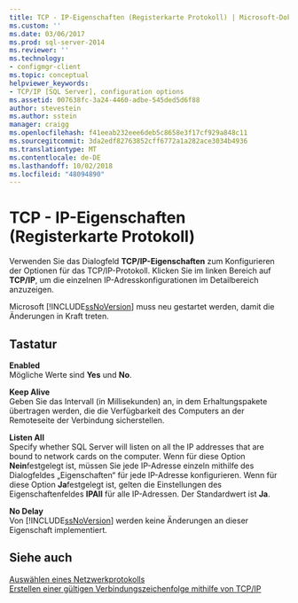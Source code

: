 ```yaml
---
title: TCP - IP-Eigenschaften (Registerkarte Protokoll) | Microsoft-Dokumentation
ms.custom: ''
ms.date: 03/06/2017
ms.prod: sql-server-2014
ms.reviewer: ''
ms.technology:
- configmgr-client
ms.topic: conceptual
helpviewer_keywords:
- TCP/IP [SQL Server], configuration options
ms.assetid: 007638fc-3a24-4460-adbe-545ded5d6f88
author: stevestein
ms.author: sstein
manager: craigg
ms.openlocfilehash: f41eeab232eee6deb5c8658e3f17cf929a848c11
ms.sourcegitcommit: 3da2edf82763852cff6772a1a282ace3034b4936
ms.translationtype: MT
ms.contentlocale: de-DE
ms.lasthandoff: 10/02/2018
ms.locfileid: "48094890"
---
```

# <a name="tcp---ip-properties-protocols-tab"></a>TCP - IP-Eigenschaften (Registerkarte Protokoll)
  Verwenden Sie das Dialogfeld **TCP/IP-Eigenschaften** zum Konfigurieren der Optionen für das TCP/IP-Protokoll. Klicken Sie im linken Bereich auf **TCP/IP**, um die einzelnen IP-Adresskonfigurationen im Detailbereich anzuzeigen.  
  
 Microsoft [!INCLUDE[ssNoVersion](../../includes/ssnoversion-md.md)] muss neu gestartet werden, damit die Änderungen in Kraft treten.  
  
## <a name="options"></a>Tastatur  
 **Enabled**  
 Mögliche Werte sind **Yes** und **No**.  
  
 **Keep Alive**  
 Geben Sie das Intervall (in Millisekunden) an, in dem Erhaltungspakete übertragen werden, die die Verfügbarkeit des Computers an der Remoteseite der Verbindung sicherstellen.  
  
 **Listen All**  
 Specify whether SQL Server will listen on all the IP addresses that are bound to network cards on the computer. Wenn für diese Option **Nein**festgelegt ist, müssen Sie jede IP-Adresse einzeln mithilfe des Dialogfeldes „Eigenschaften“ für jede IP-Adresse konfigurieren. Wenn für diese Option **Ja**festgelegt ist, gelten die Einstellungen des Eigenschaftenfeldes **IPAll** für alle IP-Adressen. Der Standardwert ist **Ja**.  
  
 **No Delay**  
 Von [!INCLUDE[ssNoVersion](../../includes/ssnoversion-md.md)] werden keine Änderungen an dieser Eigenschaft implementiert.  
  
## <a name="see-also"></a>Siehe auch  
 [Auswählen eines Netzwerkprotokolls](../../../2014/tools/configuration-manager/choosing-a-network-protocol.md)   
 [Erstellen einer gültigen Verbindungszeichenfolge mithilfe von TCP/IP](../../../2014/tools/configuration-manager/creating-a-valid-connection-string-using-tcp-ip.md)  
  
  
